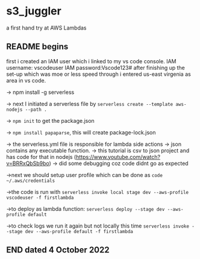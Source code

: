 # s3_juggler
a first hand try at AWS Lambdas

## README begins

first i created an IAM user which i linked to my vs code console.
IAM username: vscodeuser  IAM password:Vscode123#
after finishing up the set-up which was moe or less speed through i entered us-east virgenia as area in vs code.

-> npm install -g serverless

-> next I initiated a serverless file by ```serverless create --template aws-nodejs --path .```

-> ```npm init``` to get the package.json

-> ```npm install papaparse```, this will create package-lock.json

-> the serverless.yml file is responsible for lambda side actions
-> json contains any executable function.
-> this tutorial is csv to json project and has code for that in nodejs (https://www.youtube.com/watch?v=BRRxQbSb9bo)
-> did some debugging coz code didnt go as expected

->next we should setup user profile which can be done as ```code ~/.aws/credentials```

->the code is run with ```serverless invoke local stage dev --aws-profile vscodeuser -f firstlambda```

->to deploy as lambda function: ```serverless deploy --stage dev --aws-profile default ```

->to check logs we run it again but not locally this time ```serverless invoke --stage dev --aws-profile default -f firstlambda ```

## END dated 4 October 2022


